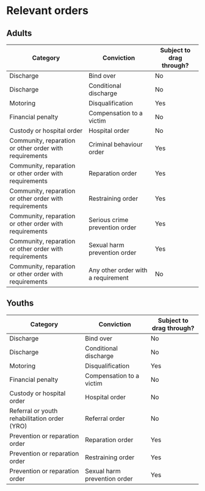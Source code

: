 # Relevant orders

## Adults

| Category                                               | Conviction                         | Subject to drag through? |
|------------------------------------------------------- |----------------------------------- | ------------------------ |
| Discharge                                              | Bind over                          | No                       |
| Discharge                                              | Conditional discharge              | No                       |
| Motoring                                               | Disqualification                   | Yes                      |
| Financial penalty                                      | Compensation to a victim           | No                       |
| Custody or hospital order                              | Hospital order                     | No                       |
| Community, reparation or other order with requirements | Criminal behaviour order           | Yes                      |
| Community, reparation or other order with requirements | Reparation order                   | Yes                      |
| Community, reparation or other order with requirements | Restraining order                  | Yes                      |
| Community, reparation or other order with requirements | Serious crime prevention order     | Yes                      |
| Community, reparation or other order with requirements | Sexual harm prevention order       | Yes                      |
| Community, reparation or other order with requirements | Any other order with a requirement | No                       |

## Youths

| Category                                     | Conviction                          | Subject to drag through? |
| -------------------------------------------- | ----------------------------------- | ------------------------ |
| Discharge                                    | Bind over                           | No                       |
| Discharge                                    | Conditional discharge               | No                       |
| Motoring                                     | Disqualification                    | Yes                      |
| Financial penalty                            | Compensation to a victim            | No                       |
| Custody or hospital order                    | Hospital order                      | No                       |
| Referral or youth rehabilitation order (YRO) | Referral order                      | No                       |
| Prevention or reparation order               | Reparation order                    | Yes                      |
| Prevention or reparation order               | Restraining order                   | Yes                      |
| Prevention or reparation order               | Sexual harm prevention order        | Yes                      |
